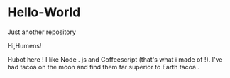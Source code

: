 # Hello-World
Just another repository

Hi,Humens!

Hubot here ! I like Node . js and Coffeescript (that's what i made of !).
I've had tacoa on the moon and find them far superior to Earth tacoa .
